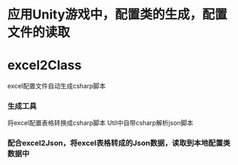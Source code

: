 # 应用Unity游戏中，配置类的生成，配置文件的读取

# excel2Class
excel配置文件自动生成csharp脚本

### 生成工具
将excel配置表格转换成csharp脚本
Util中自带csharp解析json脚本

### 配合excel2Json，将excel表格转成的Json数据，读取到本地配置类数据中
